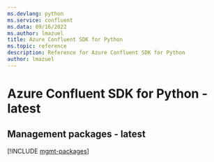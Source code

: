 ```yaml
---
ms.devlang: python
ms.service: confluent
ms.data: 09/16/2022
ms.author: lmazuel
title: Azure Confluent SDK for Python
ms.topic: reference
description: Reference for Azure Confluent SDK for Python
author: lmazuel
---
```

# Azure Confluent SDK for Python - latest

## Management packages - latest
[!INCLUDE [mgmt-packages](confluent-mgmt-index.md)]